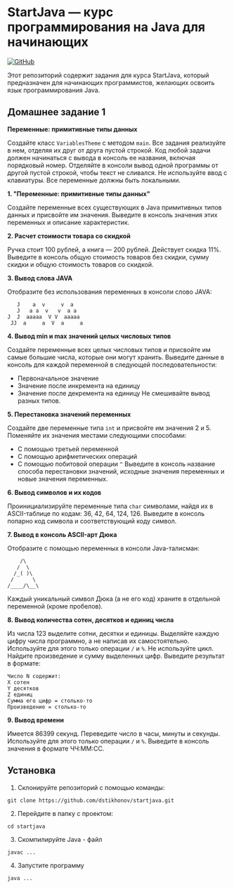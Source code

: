 # StartJava — курс программирования на Java для начинающих

[![GitHub](https://img.shields.io/badge/GitHub-dstikhonov/startjava-blue?logo=github)](https://github.com/dstikhonov/startjava)

Этот репозиторий содержит задания для курса StartJava, который предназначен для начинающих программистов, желающих освоить язык программирования Java.

## Домашнее задание 1

**Переменные: примитивные типы данных**

Создайте класс `VariablesTheme` с методом `main`. Все задания реализуйте в нем, отделяя их друг от друга пустой строкой. Код любой задачи должен начинаться с вывода в консоль ее названия, включая порядковый номер. Отделяйте в консоли вывод одной программы от другой пустой строкой, чтобы текст не сливался. Не используйте ввод с клавиатуры. Все переменные должны быть локальными.

**1. "Переменные: примитивные типы данных"**

Создайте переменные всех существующих в Java примитивных типов данных и присвойте им значения. Выведите в консоль значения этих переменных и описание характеристик.

**2. Расчет стоимости товара со скидкой**

Ручка стоит 100 рублей, а книга — 200 рублей. Действует скидка 11%. Выведите в консоль общую стоимость товаров без скидки, сумму скидки и общую стоимость товаров со скидкой.

**3. Вывод слова JAVA**

Отобразите без использования переменных в консоли слово JAVA:
```
   J    a  v     v  a                                                  
   J   a a  v   v  a a                                                 
J  J  aaaaa  V V  aaaaa                                                
 JJ  a     a  V  a     a
```

**4. Вывод min и max значений целых числовых типов**

Создайте переменные всех целых числовых типов и присвойте им самые большие числа, которые они могут хранить. Выведите данные в консоль для каждой переменной в следующей последовательности:
- Первоначальное значение
- Значение после инкремента на единицу
- Значение после декремента на единицу
Не смешивайте вывод разных типов.

**5. Перестановка значений переменных**

Создайте две переменные типа `int` и присвойте им значения 2 и 5. Поменяйте их значения местами следующими способами:
- С помощью третьей переменной
- С помощью арифметических операций
- С помощью побитовой операции `^`
Выведите в консоль название способа перестановки значений, исходные значения переменных и новые значения переменных.

**6. Вывод символов и их кодов**

Проинициализируйте переменные типа `char` символами, найдя их в ASCII-таблице по кодам: 36, 42, 64, 124, 126. Выведите в консоль попарно код символа и соответствующий коду символ.

**7. Вывод в консоль ASCII-арт Дюка**

Отобразите с помощью переменных в консоли Java-талисман:

```
    /\
   /  \
  /_( )\
 /      \
/____/\__\
```

Каждый уникальный символ Дюка (а не его код) храните в отдельной переменной (кроме пробелов).

**8. Вывод количества сотен, десятков и единиц числа**

Из числа 123 выделите сотни, десятки и единицы. Выделяйте каждую цифру числа программно, а не написав их самостоятельно. Используйте для этого только операции `/` и `%`. Не используйте цикл. Найдите произведение и сумму выделенных цифр. Выведите результат в формате:
```
Число N содержит:
X сотен
Y десятков
Z единиц
Сумма его цифр = столько-то
Произведение = столько-то
```

**9. Вывод времени**

Имеется 86399 секунд. Переведите число в часы, минуты и секунды. Используйте для этого только операции `/` и `%`. Выведите в консоль значения в формате ЧЧ:ММ:СС.

## Установка

1. Склонируйте репозиторий с помощью команды:
```
git clone https://github.com/dstikhonov/startjava.git
```

2. Перейдите в папку с проектом:
```
cd startjava
```

3. Скомпилируйте Java - файл
```
javac ...
```

4. Запустите программу
```
java ...
```
